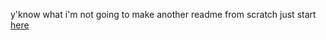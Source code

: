 y'know what i'm not going to make another readme from scratch
just start [here](https://wellome.github.io/thirdobsidianattempt/)
